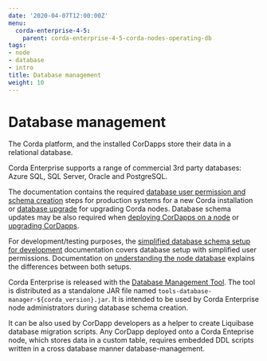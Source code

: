 ```yaml
---
date: '2020-04-07T12:00:00Z'
menu:
  corda-enterprise-4-5:
    parent: corda-enterprise-4-5-corda-nodes-operating-db
tags:
- node
- database
- intro
title: Database management
weight: 10
---
```



# Database management

The Corda platform, and the installed CorDapps store their data in a relational database.

Corda Enterprise supports a range of commercial 3rd party databases: Azure SQL, SQL Server, Oracle and PostgreSQL.

The documentation contains the required [database user permission and schema creation](node/operating/node-database-admin.md) steps
for production systems for a new Corda installation or [database upgrade](node/operating/cm-upgrading-node.md#node-upgrade-notes-update-database-ref) for upgrading Corda nodes.
Database schema updates may be also required when [deploying CorDapps on a node](node/operating/node-operations-cordapp-deployment.md)
or [upgrading CorDapps](node/operating/node-operations-upgrade-cordapps.md).

For development/testing purposes, the [simplified database schema setup for development](node/operating/node-database-developer.md) documentation covers database setup with simplified user permissions. Documentation on [understanding the node database](node/operating/node-database.md) explains the differences between both setups.

Corda Enterprise is released with the [Database Management Tool](node/operating/node-database.md#database-management-tool-ref).
The tool is distributed as a standalone JAR file named `tools-database-manager-${corda_version}.jar`.
It is intended to be used by Corda Enterprise node administrators during database schema creation.

It can be also used by CorDapp developers as a helper to create Liquibase database migration scripts.
Any CorDapp deployed onto a Corda Enteprise node, which stores data in a custom table,
requires embedded DDL scripts written in a cross database manner database-management.
